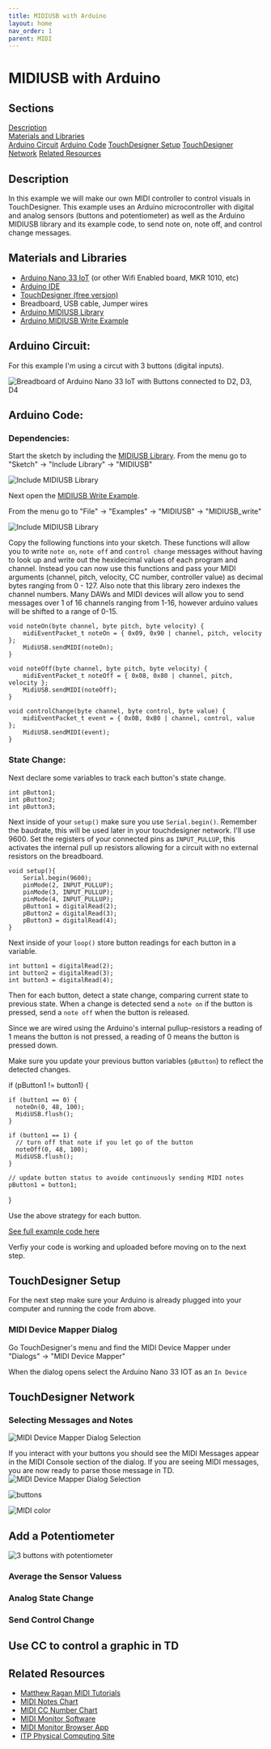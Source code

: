 ```yaml
---
title: MIDIUSB with Arduino
layout: home
nav_order: 1
parent: MIDI
---
```


# MIDIUSB with Arduino

## Sections
[Description](#description)  
[Materials and Libraries](#materials-and-libraries)  
[Arduino Circuit](#arduino-circuit)
[Arduino Code](#arduino-code)
[TouchDesigner Setup](#touchdesigner-setup)
[TouchDesigner Network](#touchdesigner-network)
[Related Resources](#related-resources)


## Description

In this example we will make our own MIDI controller to control visuals in TouchDesigner. This example uses an Arduino microcontroller with digital and analog sensors (buttons and potentiometer) as well as the Arduino MIDIUSB library and its example code, to send note on, note off, and control change messages. 

## Materials and Libraries

* [Arduino Nano 33 IoT](https://store-usa.arduino.cc/products/arduino-nano-33-iot) (or other Wifi Enabled board, MKR 1010, etc)
* [Arduino IDE](https://www.arduino.cc/en/software)
* [TouchDesigner (free version)](https://derivative.ca/)
* Breadboard, USB cable, Jumper wires
* [Arduino MIDIUSB Library](https://www.arduino.cc/reference/en/libraries/midiusb/)  
* [Arduino MIDIUSB Write Example](https://github.com/arduino-libraries/MIDIUSB/blob/master/examples/MIDIUSB_write/MIDIUSB_write.ino)



## Arduino Circuit:
For this example I'm using a circut with 3 buttons (digital inputs).

![Breadboard of Arduino Nano 33 IoT with Buttons connected to D2, D3, D4](../imgs/arduinoButtons.png?raw=true "Breadboard Switches")

## Arduino Code:

### Dependencies:

Start the sketch by including the [MIDIUSB Library](https://www.arduino.cc/reference/en/libraries/midiusb/).  From the menu go to "Sketch" -> "Include Library" -> "MIDIUSB"

![Include MIDIUSB Library](../imgs/midilibraryselect.png)

Next open the [MIDIUSB Write Example](https://github.com/arduino-libraries/MIDIUSB/blob/master/examples/MIDIUSB_write/MIDIUSB_write.ino).

From the menu go to "File" -> "Examples" -> "MIDIUSB" -> "MIDIUSB_write"


![Include MIDIUSB Library](../imgs/midiWriteExampleSelect.png)

Copy the following functions into your sketch.  These functions will allow you to write `note on`, `note off` and `control change` messages without having to look up and write out the hexidecimal values of each program and channel. Instead you can now use this functions and pass your MIDI arguments (channel, pitch, velocity, CC number, controller value) as decimal bytes ranging from 0 - 127.  Also note that this library zero indexes the channel numbers.  Many DAWs and MIDI devices will allow you to send messages over 1 of 16 channels ranging from 1-16, however arduino values will be shifted to a range of 0-15.
    
    void noteOn(byte channel, byte pitch, byte velocity) {
        midiEventPacket_t noteOn = { 0x09, 0x90 | channel, pitch, velocity };
        MidiUSB.sendMIDI(noteOn);
    }

    void noteOff(byte channel, byte pitch, byte velocity) {
        midiEventPacket_t noteOff = { 0x08, 0x80 | channel, pitch, velocity };
        MidiUSB.sendMIDI(noteOff);
    }

    void controlChange(byte channel, byte control, byte value) {
        midiEventPacket_t event = { 0x0B, 0xB0 | channel, control, value };
        MidiUSB.sendMIDI(event);
    }
### State Change:

Next declare some variables to track each button's state change. 

    int pButton1;
    int pButton2;
    int pButton3;

Next inside of your ```setup()``` make sure you use ```Serial.begin()```.  Remember the baudrate, this will be used later in your touchdesigner network.  I'll use 9600.  Set the registers of your connected pins as `INPUT_PULLUP`, this activates the internal pull up resistors allowing for a circuit with no external resistors on the breadboard.  
    
    void setup(){
        Serial.begin(9600);
        pinMode(2, INPUT_PULLUP);
        pinMode(3, INPUT_PULLUP);
        pinMode(4, INPUT_PULLUP);
        pButton1 = digitalRead(2);
        pButton2 = digitalRead(3);
        pButton3 = digitalRead(4);
    }

Next inside of your ```loop()``` store button readings for each button in a variable.  

    int button1 = digitalRead(2);
    int button2 = digitalRead(3);
    int button3 = digitalRead(4);

Then for each button, detect a state change, comparing current state to previous state.  When a change is detected send a `note on` if the button is pressed, send a `note off` when the button is released.

Since we are wired using the Arduino's internal pullup-resistors a reading of 1 means the button is not pressed, a reading of 0 means the button is pressed down. 

Make sure you update your previous button variables (`pButton`) to reflect the detected changes.

  if (pButton1 != button1) {

    if (button1 == 0) {
      noteOn(0, 48, 100);
      MidiUSB.flush();
    }
 
    if (button1 == 1) {
      // turn off that note if you let go of the button
      noteOff(0, 48, 100);
      MidiUSB.flush();
    }

    // update button status to avoide continuously sending MIDI notes
    pButton1 = button1;
  }

Use the above strategy for each button.

[See full example code here](https://github.com/RiosITP/TDphyscomp/blob/main/Arduino%20Files/MIDI/sendNotesMIDIUSB/sendNotesMIDIUSB.ino)

Verfiy your code is working and uploaded before moving on to the next step.

## TouchDesigner Setup

For the next step make sure your Arduino is already plugged into your computer and running the code from above.

### MIDI Device Mapper Dialog
Go TouchDesigner's menu and find the MIDI Device Mapper under "Dialogs" -> "MIDI Device Mapper"

When the dialog opens select the Arduino Nano 33 IOT as an `In Device`



## TouchDesigner Network
### Selecting Messages and Notes

![MIDI Device Mapper Dialog Selection](../imgs/midiDeviceMapper.gif)

If you interact with your buttons you should see the MIDI Messages appear in the MIDI Console section of the dialog.  If you are seeing MIDI messages, you are now ready to parse those message in TD.
![MIDI Device Mapper Dialog Selection](../imgs/midiDeviceMapper2.gif)

![buttons](../imgs/midiinWarduino.gif)


![MIDI color](../imgs/midiColor.gif?raw=true)


## Add a Potentiometer
![3 buttons with potentiometer](../imgs/4sensors.png)

### Average the Sensor Valuess
### Analog State Change
### Send Control Change

## Use CC to control a graphic in TD


## Related Resources
* [Matthew Ragan MIDI Tutorials](https://www.youtube.com/watch?v=XLeghJmFBh0&ab_channel=MatthewRagan)
* [MIDI Notes Chart](https://newt.phys.unsw.edu.au/jw/notes.html)
* [MIDI CC Number Chart](https://anotherproducer.com/online-tools-for-musicians/midi-cc-list/)
* [MIDI Monitor Software](https://www.snoize.com/MIDIMonitor/)
* [MIDI Monitor Browser App](https://www.midimonitor.com/)
* [ITP Physical Computing Site](https://itp.nyu.edu/physcomp/)


